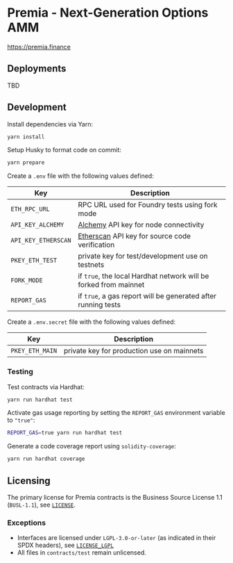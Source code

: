 # Premia - Next-Generation Options AMM

https://premia.finance

## Deployments

TBD

<!---
| Network          |                                      |
| ---------------- | ------------------------------------ |
| Ethereum Mainnet | [📜](./docs/deployments/ETHEREUM.md) |
| Arbitrum Mainnet | [📜](./docs/deployments/ARBITRUM.md) |
| Fantom           | [📜](./docs/deployments/FANTOM.md)   |
-->

## Development

Install dependencies via Yarn:

```bash
yarn install
```

Setup Husky to format code on commit:

```bash
yarn prepare
```

Create a `.env` file with the following values defined:

| Key                 | Description                                                              |
| ------------------- | ------------------------------------------------------------------------ |
| `ETH_RPC_URL`       | RPC URL used for Foundry tests using fork mode                           |
| `API_KEY_ALCHEMY`   | [Alchemy](https://www.alchemy.com/) API key for node connectivity        |
| `API_KEY_ETHERSCAN` | [Etherscan](https://etherscan.io//) API key for source code verification |
| `PKEY_ETH_TEST`     | private key for test/development use on testnets                         |
| `FORK_MODE`         | if `true`, the local Hardhat network will be forked from mainnet         |
| `REPORT_GAS`        | if `true`, a gas report will be generated after running tests            |

Create a `.env.secret` file with the following values defined:

| Key             | Description                                |
| --------------- | ------------------------------------------ |
| `PKEY_ETH_MAIN` | private key for production use on mainnets |

### Testing

Test contracts via Hardhat:

```bash
yarn run hardhat test
```

Activate gas usage reporting by setting the `REPORT_GAS` environment variable to `"true"`:

```bash
REPORT_GAS=true yarn run hardhat test
```

Generate a code coverage report using `solidity-coverage`:

```bash
yarn run hardhat coverage
```

## Licensing

The primary license for Premia contracts is the Business Source License 1.1 (`BUSL-1.1`), see [`LICENSE`](./LICENSE).

### Exceptions

- Interfaces are licensed under `LGPL-3.0-or-later` (as indicated in their SPDX headers), see [`LICENSE_LGPL`](./LICENSE_LGPL)
- All files in `contracts/test` remain unlicensed.
